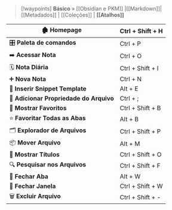 > [!waypoints] **Básico** »  [[Obsidian e PKM]]  |[[Markdown]]| [[Metadados]]  | [[Coleções]] | **[[Atalhos]]**   

| 🏚️ **Homepage**                        | Ctrl + Shift + H |
| --------------------------------------- | ---------------- |
| 🎛️ **Paleta de comandos**              | Ctrl + P         |
| ➡️ **Acessar Nota**                     | Ctrl + O         |
| 🗓️ **Nota Diária**                     | Ctrl + Shift + I |
| ➕ **Nova Nota**                         | Ctrl + N         |
| 📜 **Inserir Snippet Template**         | Alt + E          |
| 🔖 **Adicionar Propriedade do Arquivo** | Ctrl + ;         |
| 📑 **Mostrar Favoritos**                | Ctrl + Shift + B |
| ⭐ **Favoritar Todas as Abas**           | Alt + B          |
| 🗂️ **Explorador de Arquivos**          | Ctrl + Shift + P |
| 📦 **Mover Arquivo**                    | Alt + M          |
| 📄 **Mostrar Títulos**                  | Ctrl + Shift + O |
| 🔍 **Pesquisar nos Arquivos**           | Ctrl + Shift + F |
| 🚪 **Fechar Aba**                       | Alt + W          |
| 🚪 **Fechar Janela**                    | Ctrl + Shift + W |
| 🗑️ **Excluir Arquivo**                 | Ctrl + Shift + - |

